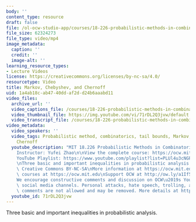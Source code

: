 ```yaml
---
body: ''
content_type: resource
draft: false
file: /ol-ocw-studio-app/courses/18-226-probabilistic-methods-in-combinatorics-fall-2022/18226-markov-chebyshev-and-chernoff_360p_16_9.mp4
file_size: 62324273
file_type: video/mp4
image_metadata:
  caption: ''
  credit: ''
  image-alt: ''
learning_resource_types:
- Lecture Videos
license: https://creativecommons.org/licenses/by-nc-sa/4.0/
resourcetype: Video
title: Markov, Chebyshev, and Chernoff
uid: 1a4ab18c-ab47-40dd-af2d-d24b6aaabd11
video_files:
  archive_url: ''
  video_captions_file: /courses/18-226-probabilistic-methods-in-combinatorics-fall-2022/18cFdf8-lGPA6Z2UwZ8bhP1OpM5QKCPaG_transcript.webvtt
  video_thumbnail_file: https://img.youtube.com/vi/71rDL2Q3jvw/default.jpg
  video_transcript_file: /courses/18-226-probabilistic-methods-in-combinatorics-fall-2022/18cFdf8-lGPA6Z2UwZ8bhP1OpM5QKCPaG_transcript.pdf
video_metadata:
  video_speakers: ''
  video_tags: Probabilistic method, combinatorics, tail bounds, Markov, Chebyshev,
    Chernoff
  youtube_description: "MIT 18.226 Probabilistic Methods in Combinatorics, Fall 2024\n\
    Instructor: Yufei Zhao\n\nView the complete course: https://ocw.mit.edu/courses/18-226-probabilistic-methods-in-combinatorics-fall-2022/\n\
    YouTube Playlist: https://www.youtube.com/playlist?list=PLUl4u3cNGP61cYB5ymvFiEbIb-wWHfaqO\n\
    \nThree basic and important inequalities in probabilistic analysis.\n\nLicense:\
    \ Creative Commons BY-NC-SA\nMore information at https://ocw.mit.edu/terms\nMore\
    \ courses at https://ocw.mit.edu\nSupport OCW at http://ow.ly/a1If50zVRlQ\n\n\
    We encourage constructive comments and discussion on OCW\u2019s YouTube and other\
    \ social media channels. Personal attacks, hate speech, trolling, and inappropriate\
    \ comments are not allowed and may be removed. More details at https://ocw.mit.edu/comments."
  youtube_id: 71rDL2Q3jvw
---
```

Three basic and important inequalities in probabilistic analysis.
